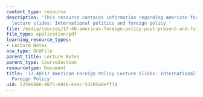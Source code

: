```yaml
---
content_type: resource
description: 'This resource contains information regarding American foreign policy
  lecture slides: International politics and foreign policy.'
file: /media/courses/17-40-american-foreign-policy-past-present-and-future-fall-2017/5259684698756946e2ec53205a0eff7d_MIT17_40F17_IntrnatnlPolit.pdf
file_type: application/pdf
learning_resource_types:
- Lecture Notes
ocw_type: OCWFile
parent_title: Lecture Notes
parent_type: CourseSection
resourcetype: Document
title: '17.40F17 American Foreign Policy Lecture Slides: International Politics and
  Foreign Policy'
uid: 52596846-9875-6946-e2ec-53205a0eff7d
---
```

